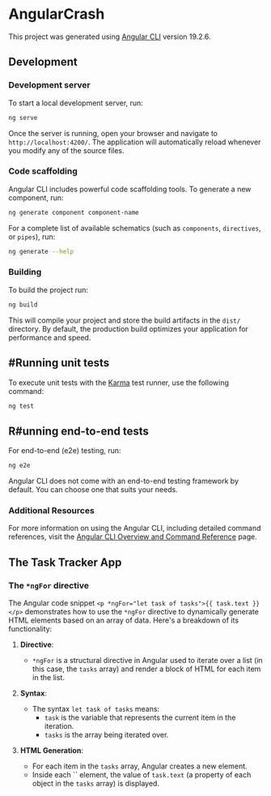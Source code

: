 # AngularCrash

This project was generated using [Angular CLI](https://github.com/angular/angular-cli) version 19.2.6.

## Development

### Development server

To start a local development server, run:

```bash
ng serve
```

Once the server is running, open your browser and navigate to `http://localhost:4200/`. The application will automatically reload whenever you modify any of the source files.

### Code scaffolding

Angular CLI includes powerful code scaffolding tools. To generate a new component, run:

```bash
ng generate component component-name
```

For a complete list of available schematics (such as `components`, `directives`, or `pipes`), run:

```bash
ng generate --help
```

### Building

To build the project run:

```bash
ng build
```

This will compile your project and store the build artifacts in the `dist/` directory. By default, the production build optimizes your application for performance and speed.

## #Running unit tests

To execute unit tests with the [Karma](https://karma-runner.github.io) test runner, use the following command:

```bash
ng test
```

## R#unning end-to-end tests

For end-to-end (e2e) testing, run:

```bash
ng e2e
```

Angular CLI does not come with an end-to-end testing framework by default. You can choose one that suits your needs.

### Additional Resources

For more information on using the Angular CLI, including detailed command references, visit the [Angular CLI Overview and Command Reference](https://angular.dev/tools/cli) page.

## The Task Tracker App


### The `*ngFor` directive

The Angular code snippet `<p *ngFor="let task of tasks">{{ task.text }}</p>` demonstrates how to use the `*ngFor` directive to dynamically generate HTML elements based on an array of data. Here's a breakdown of its functionality:

1. **Directive**: 
   - `*ngFor` is a structural directive in Angular used to iterate over a list (in this case, the `tasks` array) and render a block of HTML for each item in the list.

2. **Syntax**:
   - The syntax `let task of tasks` means:
     - `task` is the variable that represents the current item in the iteration.
     - `tasks` is the array being iterated over.

3. **HTML Generation**:
   - For each item in the `tasks` array, Angular creates a new  element.
   - Inside each `` element, the value of `task.text` (a property of each object in the `tasks` array) is displayed.

